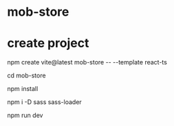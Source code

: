 # mob-store



# create project

npm create vite@latest mob-store -- --template react-ts

cd mob-store

npm install

npm i -D sass sass-loader

npm run dev
